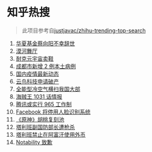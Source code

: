 # 知乎热搜

> 此项目参考自[justjavac/zhihu-trending-top-search](https://github.com/justjavac/zhihu-trending-top-search/blob/main/utils.ts)

<!-- BEGIN -->
  <!-- 最后更新时间:Thu Nov 04 2021 15:11:35 GMT+0000 (Coordinated Universal Time) -->
  1. [华夏基金蔡向阳不幸辞世](https://www.zhihu.com/search?q=蔡向阳)
1. [漠河舞厅](https://www.zhihu.com/search?q=漠河舞厅)
1. [耐克元宇宙卖鞋](https://www.zhihu.com/search?q=元宇宙)
1. [成都市新增 2 例本土病例](https://www.zhihu.com/search?q=成都疫情)
1. [国内疫情最新动态](https://www.zhihu.com/search?q=国内疫情)
1. [云鸟科技申请破产](https://www.zhihu.com/search?q=云鸟科技)
1. [全能型冷空气横扫我国大部](https://www.zhihu.com/search?q=冷空气)
1. [海贼王 1031 话情报](https://www.zhihu.com/search?q=海贼王)
1. [腾讯或实行 965 工作制](https://www.zhihu.com/search?q=腾讯加班)
1. [Facebook 将停用人脸识别系统](https://www.zhihu.com/search?q=Facebook)
1. [《原神》胡桃复刻池](https://www.zhihu.com/search?q=原神)
1. [塔利班副国防部长遭枪杀](https://www.zhihu.com/search?q=塔利班)
1. [塔利班禁止在阿富汗使用外币](https://www.zhihu.com/search?q=塔利班外币)
1. [Notability 致歉](https://www.zhihu.com/search?q=Notability)
  <!-- END -->